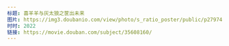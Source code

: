 ```yaml
---
标题: 喜羊羊与灰太狼之筐出未来
图片: https://img3.doubanio.com/view/photo/s_ratio_poster/public/p2797468943.jpg
时时: 2022
链接: https://movie.douban.com/subject/35608160/
---
```

